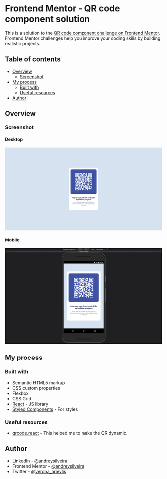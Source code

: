 # Frontend Mentor - QR code component solution

This is a solution to the [QR code component challenge on Frontend Mentor](https://www.frontendmentor.io/challenges/qr-code-component-iux_sIO_H). Frontend Mentor challenges help you improve your coding skills by building realistic projects. 

## Table of contents

- [Overview](#overview)
  - [Screenshot](#screenshot)
- [My process](#my-process)
  - [Built with](#built-with)
  - [Useful resources](#useful-resources)
- [Author](#author)

## Overview

### Screenshot

#### Desktop
![](./qrcode/src/assets/desktop-qr.png)
#### Mobile
![](./qrcode/src/assets/mobile-qr.png)

## My process

### Built with

- Semantic HTML5 markup
- CSS custom properties
- Flexbox
- CSS Grid
- [React](https://reactjs.org/) - JS library
- [Styled Components](https://styled-components.com/) - For styles

### Useful resources

- [qrcode.react](https://github.com/zpao/qrcode.react) - This helped me to make the QR dynamic.
## Author

- LinkedIn - [@andreysilveira](https://www.linkedin.com/in/andreysilveira/)
- Frontend Mentor - [@andreysilveira](https://www.frontendmentor.io/profile/andreysilveira)
- Twitter - [@yerdna_arievlis](https://twitter.com/)
